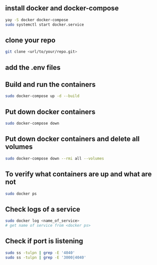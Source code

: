 ## install docker and docker-compose
```bash
yay -S docker docker-compose  
sudo systemctl start docker.service
```

## clone your repo
```bash
git clone <url/to/your/repo.git>
```
## add the .env files

## Build and run the containers
```bash
sudo docker-compose up -d --build
```

## Put down docker containers
```bash
sudo docker-compose down
```

## Put down docker containers and delete all volumes
```bash
sudo docker-compose down --rmi all --volumes
```

## To verify what containers are up and what are not
```bash
sudo docker ps
```

## Check logs of a service
```bash
sudo docker log <name_of_service>
# get name of service from <docker ps>
```

## Check if port is listening
```bash
sudo ss -tulpn | grep -E '4040'  
sudo ss -tulpn | grep -E '3000|4040'
```